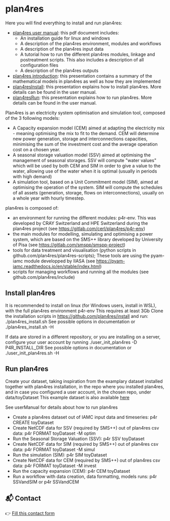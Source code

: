 # plan4res

Here you will find everything to install and run plan4res:
- [plan4res user manual](https://github.com/plan4res/documentation/blob/main/plan4resUserManual.pdf): this pdf document includes:
  - An installation guide for linux and windows
  - A description of the plan4res environment, modules and workflows
  - A description of the plan4res input data
  - A tutorial how to run the different plan4res modules, linkage and postreatment scripts. This also includes a description of all configuration files
  - A description of the plan4res outputs
- [plan4res introduction](https://github.com/OM4A-Training-Material/plan4res-Training-Material/blob/main/plan4resIntroduction.pdf): this presentation contains a summary of the mathematical models in plan4res as well as how they are implemented
- [plan4resInstall](https://github.com/OM4A-Training-Material/plan4res-Training-Material/blob/main/plan4resInstall.pdf): this presentation explains how to install plan4res. More details can be found in the user manual.
- [plan4resRun](https://github.com/OM4A-Training-Material/plan4res-Training-Material/blob/main/plan4resRun.pdf): this presentation explains how to run plan4res. More details can be found in the user manual.

Plan4res is an electricity system optimisation and simulation tool, composed of the 3 following models:

- A Capacity expansion model (CEM) aimed at adapting the electricity mix - meaning optimising the mix to fit to the demand. CEM will determine new power generation, storage and interconnections capacities, minimising the sum of the investment cost and the average operation cost on a chosen year.
- A seasonal storage valuation model (SSV) aimed at optimising the management of seasonal storages. SSV will compute "water values" which will be used by both CEM and SIM in order to give a value to the water, allowing use of the water when it is optimal (usually in periods with high demand) 
- A simulation tool, based on a Unit Commitment model (SIM), aimed at optimising the operation of the system. SIM will compute the schedules of all assets (generation, storage, flows on interconnections), usually on a whole year with hourly timestep.

plan4res is composed of:
- an environment for running the different modules: p4r-env. This was developed by CRAY Switzerland and HPE Switzerland during the plan4res project (see https://gitlab.com/cerl/plan4res/p4r-env)
- the main modules for modelling, simulating and optimising a power system, which are based on the SMS++ library developed by University of Pisa (see https://gitlab.com/smspp/smspp-project)
- tools for data treatment and visualisation (python scripts in github.com/plan4res/plan4res-scripts); These tools are using the pyam-iamc module developped by IIASA (see https://pyam-iamc.readthedocs.io/en/stable/index.html)
- scripts for managing workflows and running all the modules (see github.com/plan4res/include)

## Install plan4res
It is recommended to install on linux (for Windows users, install in WSL), with the full plan4res environment p4r-env
This requires at least 3Gb
Clone the installation scripts in https://github.com/plan4res/install and run:
    ./plan4res_install.sh 
See possible options in documentation or ./plan4res_install.sh -H

If data are stored in a different repository, or you are installing on a server, configure your user account by running
    ./user_init_plan4res -D P4R_INSTALL_DIR
See possible options in documentation or ./user_init_plan4res.sh -H

## Run plan4res
Create your dataset, taking inspiration from the examplary dataset installed together with plan4res installation, in the repo where you installed plan4res, and in case you configured a user account, in the chosen repo, under data/toyDataset
This example dataset is also available [here](https://github.com/plan4res/toyDataset)

See userManual for details about how to run plan4res

- Create a plan4res dataset out of IAMC input data and timeseries: p4r CREATE toyDataset
- Create NetCDF data for SSV (required by SMS++) out of plan4res csv data: p4r FORMAT toyDataset -M optim
- Run the Seasonal Storage Valuation (SSV): p4r SSV toyDataset
- Create NetCDF data for SIM (required by SMS++) out of plan4res csv data: p4r FORMAT toyDataset -M simul
- Run the simulation (SIM): p4r SIM toyDataset
- Create NetCDF data for CEM (required by SMS++) out of plan4res csv data: p4r FORMAT toyDataset -M invest
- Run the capacity expansion (CEM): p4r CEM toyDataset
- Run a workflow with data creation, data formatting, models runs: p4r SSVandSIM   or p4r SSVandCEM


## 📬 Contact
👉 [Fill this contact form](https://plan4res.github.io/contact/contact.html) 
